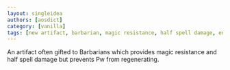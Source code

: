 ```yaml
---
layout: singleidea
authors: [aosdict]
category: [vanilla]
tags: [new artifact, barbarian, magic resistance, half spell damage, energy]
---
```

An artifact often gifted to Barbarians which provides magic resistance and half spell damage but prevents Pw from regenerating.
